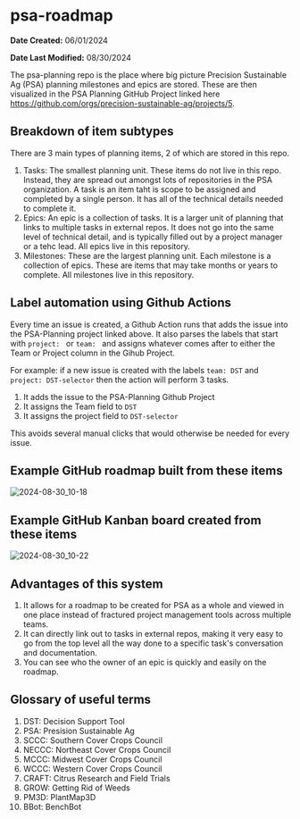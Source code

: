 # psa-roadmap

**Date Created:** 06/01/2024

**Date Last Modified:** 08/30/2024

The psa-planning repo is the place where big picture Precision Sustainable Ag (PSA) planning milestones and epics are stored. These are then visualized in the PSA Planning GitHub Project linked here https://github.com/orgs/precision-sustainable-ag/projects/5.

## Breakdown of item subtypes

There are 3 main types of planning items, 2 of which are stored in this repo. 
1. Tasks: The smallest planning unit. These items do not live in this repo. Instead, they are spread out amongst lots of repositories in the PSA organization. A task is an item taht is scope to be assigned and completed by a single person. It has all of the technical details needed to complete it.
2. Epics: An epic is a collection of tasks. It is a larger unit of planning that links to multiple tasks in external repos. It does not go into the same level of technical detail, and is typically filled out by a project manager or a tehc lead. All epics live in this repository.
3. Milestones: These are the largest planning unit. Each milestone is a collection of epics. These are items that may take months or years to complete. All milestones live in this repository.

## Label automation using Github Actions
Every time an issue is created, a Github Action runs that adds the issue into the PSA-Planning project linked above. It also parses the labels that start with `project: ` or `team: ` and assigns whatever comes after to either the Team or Project column in the Gihub Project.

For example: if a new issue is created with the labels `team: DST` and `project: DST-selector` then the action will perform 3 tasks.
1. It adds the issue to the PSA-Planning Github Project
2. It assigns the Team field to `DST`
3. It assigns the project field to `DST-selector`

This avoids several manual clicks that would otherwise be needed for every issue.

## Example GitHub roadmap built from these items

![2024-08-30_10-18](https://github.com/user-attachments/assets/667342e5-6a15-474d-a820-5d352f35933e)

## Example GitHub Kanban board created from these items

![2024-08-30_10-22](https://github.com/user-attachments/assets/44ba32b9-e7ab-4174-bf85-f329837aece9)

## Advantages of this system

1. It allows for a roadmap to be created for PSA as a whole and viewed in one place instead of fractured project management tools across multiple teams.
2. It can directly link out to tasks in external repos, making it very easy to go from the top level all the way done to a specific task's conversation and documentation.
3. You can see who the owner of an epic is quickly and easily on the roadmap.

## Glossary of useful terms
1. DST: Decision Support Tool
2. PSA: Presision Sustainable Ag
3. SCCC: Southern Cover Crops Council
4. NECCC: Northeast Cover Crops Council
5. MCCC: Midwest Cover Crops Council
6. WCCC: Western Cover Crops Council
7. CRAFT: Citrus Research and Field Trials
8. GROW: Getting Rid of Weeds
9. PM3D: PlantMap3D
10. BBot: BenchBot

